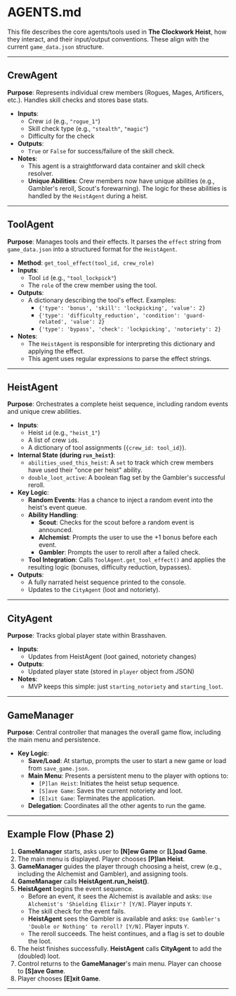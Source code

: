 # AGENTS.md

This file describes the core agents/tools used in **The Clockwork Heist**, how they interact, and their input/output conventions. These align with the current `game_data.json` structure.

---

## CrewAgent
**Purpose**: Represents individual crew members (Rogues, Mages, Artificers, etc.). Handles skill checks and stores base stats.

- **Inputs**: 
  - Crew `id` (e.g., `"rogue_1"`)
  - Skill check type (e.g., `"stealth"`, `"magic"`)
  - Difficulty for the check
- **Outputs**: 
  - `True` or `False` for success/failure of the skill check.
- **Notes**: 
  - This agent is a straightforward data container and skill check resolver.
  - **Unique Abilities**: Crew members now have unique abilities (e.g., Gambler's reroll, Scout's forewarning). The logic for these abilities is handled by the `HeistAgent` during a heist.

---

## ToolAgent
**Purpose**: Manages tools and their effects. It parses the `effect` string from `game_data.json` into a structured format for the `HeistAgent`.

- **Method**: `get_tool_effect(tool_id, crew_role)`
- **Inputs**:
  - Tool `id` (e.g., `"tool_lockpick"`)
  - The `role` of the crew member using the tool.
- **Outputs**:
  - A dictionary describing the tool's effect. Examples:
    - `{'type': 'bonus', 'skill': 'lockpicking', 'value': 2}`
    - `{'type': 'difficulty_reduction', 'condition': 'guard-related', 'value': 2}`
    - `{'type': 'bypass', 'check': 'lockpicking', 'notoriety': 2}`
- **Notes**:
  - The `HeistAgent` is responsible for interpreting this dictionary and applying the effect.
  - This agent uses regular expressions to parse the effect strings.

---

## HeistAgent
**Purpose**: Orchestrates a complete heist sequence, including random events and unique crew abilities.

- **Inputs**:
  - Heist `id` (e.g., `"heist_1"`)
  - A list of crew `id`s.
  - A dictionary of tool assignments (`{crew_id: tool_id}`).
- **Internal State (during `run_heist`)**:
  - `abilities_used_this_heist`: A `set` to track which crew members have used their "once per heist" ability.
  - `double_loot_active`: A boolean flag set by the Gambler's successful reroll.
- **Key Logic**:
  - **Random Events**: Has a chance to inject a random event into the heist's event queue.
  - **Ability Handling**:
    - **Scout**: Checks for the scout before a random event is announced.
    - **Alchemist**: Prompts the user to use the +1 bonus before each event.
    - **Gambler**: Prompts the user to reroll after a failed check.
  - **Tool Integration**: Calls `ToolAgent.get_tool_effect()` and applies the resulting logic (bonuses, difficulty reduction, bypasses).
- **Outputs**:
  - A fully narrated heist sequence printed to the console.
  - Updates to the `CityAgent` (loot and notoriety).

---

## CityAgent
**Purpose**: Tracks global player state within Brasshaven.

- **Inputs**:
  - Updates from HeistAgent (loot gained, notoriety changes)
- **Outputs**:
  - Updated player state (stored in `player` object from JSON)
- **Notes**:
  - MVP keeps this simple: just `starting_notoriety` and `starting_loot`.

---

## GameManager
**Purpose**: Central controller that manages the overall game flow, including the main menu and persistence.

- **Key Logic**:
  - **Save/Load**: At startup, prompts the user to start a new game or load from `save_game.json`.
  - **Main Menu**: Presents a persistent menu to the player with options to:
    - `[P]lan Heist`: Initiates the heist setup sequence.
    - `[S]ave Game`: Saves the current notoriety and loot.
    - `[E]xit Game`: Terminates the application.
  - **Delegation**: Coordinates all the other agents to run the game.

---

## Example Flow (Phase 2)
1.  **GameManager** starts, asks user to **[N]ew Game** or **[L]oad Game**.
2.  The main menu is displayed. Player chooses **[P]lan Heist**.
3.  **GameManager** guides the player through choosing a heist, crew (e.g., including the Alchemist and Gambler), and assigning tools.
4.  **GameManager** calls **HeistAgent.run_heist()**.
5.  **HeistAgent** begins the event sequence.
    - Before an event, it sees the Alchemist is available and asks: `Use Alchemist's 'Shielding Elixir'? [Y/N]`. Player inputs `Y`.
    - The skill check for the event fails.
    - **HeistAgent** sees the Gambler is available and asks: `Use Gambler's 'Double or Nothing' to reroll? [Y/N]`. Player inputs `Y`.
    - The reroll succeeds. The heist continues, and a flag is set to double the loot.
6.  The heist finishes successfully. **HeistAgent** calls **CityAgent** to add the (doubled) loot.
7.  Control returns to the **GameManager**'s main menu. Player can choose to **[S]ave Game**.
8.  Player chooses **[E]xit Game**.

---